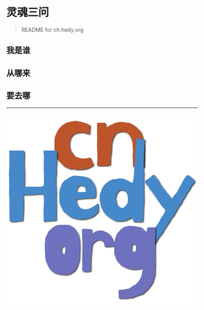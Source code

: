 # 灵魂三问
> README for ch.hedy.org


## 我是谁


## 从哪来


## 要去哪

---

![logo](images/cn_hedy_logo_convert.io.webp)

